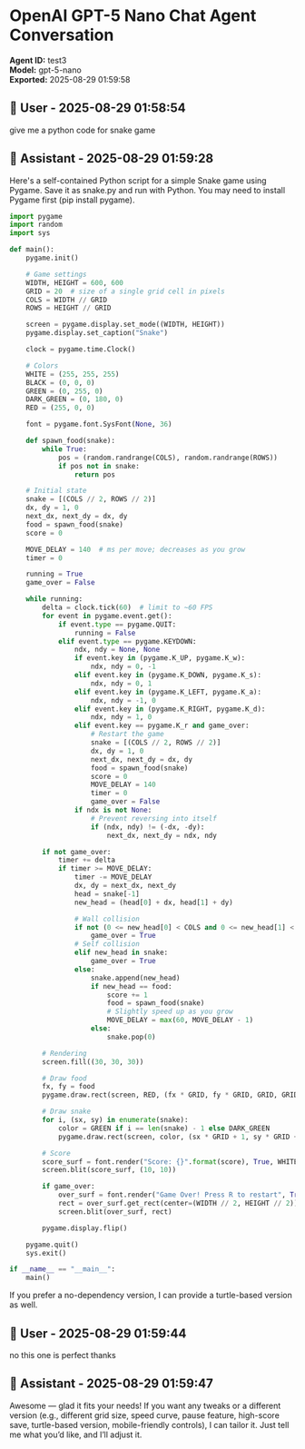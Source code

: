 # OpenAI GPT-5 Nano Chat Agent Conversation

**Agent ID:** test3  
**Model:** gpt-5-nano  
**Exported:** 2025-08-29 01:59:58  

## 🧑 User - 2025-08-29 01:58:54

give me a python code for snake game

## 🤖 Assistant - 2025-08-29 01:59:28

Here's a self-contained Python script for a simple Snake game using Pygame. Save it as snake.py and run with Python. You may need to install Pygame first (pip install pygame).

```python
import pygame
import random
import sys

def main():
    pygame.init()

    # Game settings
    WIDTH, HEIGHT = 600, 600
    GRID = 20  # size of a single grid cell in pixels
    COLS = WIDTH // GRID
    ROWS = HEIGHT // GRID

    screen = pygame.display.set_mode((WIDTH, HEIGHT))
    pygame.display.set_caption("Snake")

    clock = pygame.time.Clock()

    # Colors
    WHITE = (255, 255, 255)
    BLACK = (0, 0, 0)
    GREEN = (0, 255, 0)
    DARK_GREEN = (0, 180, 0)
    RED = (255, 0, 0)

    font = pygame.font.SysFont(None, 36)

    def spawn_food(snake):
        while True:
            pos = (random.randrange(COLS), random.randrange(ROWS))
            if pos not in snake:
                return pos

    # Initial state
    snake = [(COLS // 2, ROWS // 2)]
    dx, dy = 1, 0
    next_dx, next_dy = dx, dy
    food = spawn_food(snake)
    score = 0

    MOVE_DELAY = 140  # ms per move; decreases as you grow
    timer = 0

    running = True
    game_over = False

    while running:
        delta = clock.tick(60)  # limit to ~60 FPS
        for event in pygame.event.get():
            if event.type == pygame.QUIT:
                running = False
            elif event.type == pygame.KEYDOWN:
                ndx, ndy = None, None
                if event.key in (pygame.K_UP, pygame.K_w):
                    ndx, ndy = 0, -1
                elif event.key in (pygame.K_DOWN, pygame.K_s):
                    ndx, ndy = 0, 1
                elif event.key in (pygame.K_LEFT, pygame.K_a):
                    ndx, ndy = -1, 0
                elif event.key in (pygame.K_RIGHT, pygame.K_d):
                    ndx, ndy = 1, 0
                elif event.key == pygame.K_r and game_over:
                    # Restart the game
                    snake = [(COLS // 2, ROWS // 2)]
                    dx, dy = 1, 0
                    next_dx, next_dy = dx, dy
                    food = spawn_food(snake)
                    score = 0
                    MOVE_DELAY = 140
                    timer = 0
                    game_over = False
                if ndx is not None:
                    # Prevent reversing into itself
                    if (ndx, ndy) != (-dx, -dy):
                        next_dx, next_dy = ndx, ndy

        if not game_over:
            timer += delta
            if timer >= MOVE_DELAY:
                timer -= MOVE_DELAY
                dx, dy = next_dx, next_dy
                head = snake[-1]
                new_head = (head[0] + dx, head[1] + dy)

                # Wall collision
                if not (0 <= new_head[0] < COLS and 0 <= new_head[1] < ROWS):
                    game_over = True
                # Self collision
                elif new_head in snake:
                    game_over = True
                else:
                    snake.append(new_head)
                    if new_head == food:
                        score += 1
                        food = spawn_food(snake)
                        # Slightly speed up as you grow
                        MOVE_DELAY = max(60, MOVE_DELAY - 1)
                    else:
                        snake.pop(0)

        # Rendering
        screen.fill((30, 30, 30))

        # Draw food
        fx, fy = food
        pygame.draw.rect(screen, RED, (fx * GRID, fy * GRID, GRID, GRID))

        # Draw snake
        for i, (sx, sy) in enumerate(snake):
            color = GREEN if i == len(snake) - 1 else DARK_GREEN
            pygame.draw.rect(screen, color, (sx * GRID + 1, sy * GRID + 1, GRID - 2, GRID - 2))

        # Score
        score_surf = font.render("Score: {}".format(score), True, WHITE)
        screen.blit(score_surf, (10, 10))

        if game_over:
            over_surf = font.render("Game Over! Press R to restart", True, WHITE)
            rect = over_surf.get_rect(center=(WIDTH // 2, HEIGHT // 2))
            screen.blit(over_surf, rect)

        pygame.display.flip()

    pygame.quit()
    sys.exit()

if __name__ == "__main__":
    main()
```

If you prefer a no-dependency version, I can provide a turtle-based version as well.

## 🧑 User - 2025-08-29 01:59:44

no this one is perfect thanks

## 🤖 Assistant - 2025-08-29 01:59:47

Awesome — glad it fits your needs! If you want any tweaks or a different version (e.g., different grid size, speed curve, pause feature, high-score save, turtle-based version, mobile-friendly controls), I can tailor it. Just tell me what you’d like, and I’ll adjust it.

